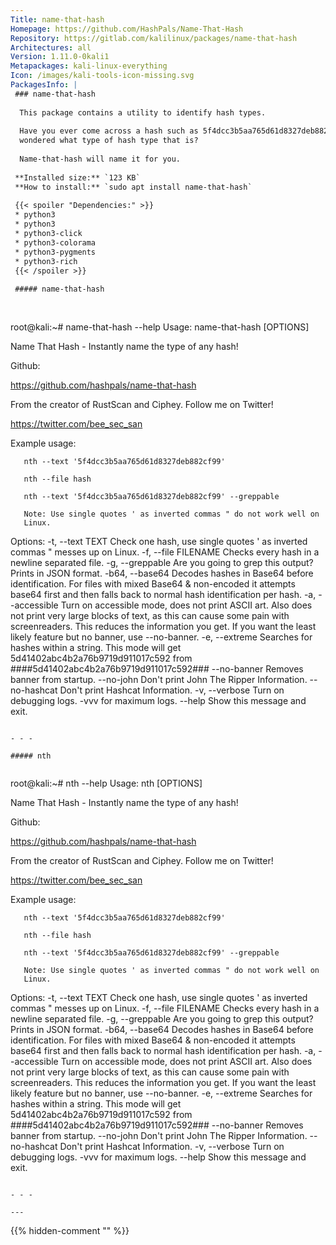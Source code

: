 ```yaml
---
Title: name-that-hash
Homepage: https://github.com/HashPals/Name-That-Hash
Repository: https://gitlab.com/kalilinux/packages/name-that-hash
Architectures: all
Version: 1.11.0-0kali1
Metapackages: kali-linux-everything 
Icon: /images/kali-tools-icon-missing.svg
PackagesInfo: |
 ### name-that-hash
 
  This package contains a utility to identify hash types.
   
  Have you ever come across a hash such as 5f4dcc3b5aa765d61d8327deb882cf99 and
  wondered what type of hash type that is?
   
  Name-that-hash will name it for you.
 
 **Installed size:** `123 KB`  
 **How to install:** `sudo apt install name-that-hash`  
 
 {{< spoiler "Dependencies:" >}}
 * python3
 * python3 
 * python3-click 
 * python3-colorama
 * python3-pygments
 * python3-rich 
 {{< /spoiler >}}
 
 ##### name-that-hash
 
 
 ```
 root@kali:~# name-that-hash --help
 Usage: name-that-hash [OPTIONS]
 
   Name That Hash - Instantly name the type of any hash!
 
   Github:
 
   https://github.com/hashpals/name-that-hash
 
   From the creator of RustScan and Ciphey. Follow me on Twitter!
 
   https://twitter.com/bee_sec_san
 
   Example usage:
 
       nth --text '5f4dcc3b5aa765d61d8327deb882cf99'
 
       nth --file hash
 
       nth --text '5f4dcc3b5aa765d61d8327deb882cf99' --greppable
 
       Note: Use single quotes ' as inverted commas " do not work well on
       Linux.
 
 Options:
   -t, --text TEXT      Check one hash, use single quotes ' as inverted commas
                        " messes up on Linux.
   -f, --file FILENAME  Checks every hash in a newline separated file.
   -g, --greppable      Are you going to grep this output? Prints in JSON
                        format.
   -b64, --base64       Decodes hashes in Base64 before identification. For
                        files with mixed Base64 & non-encoded it attempts
                        base64 first and then falls back to normal hash
                        identification per hash.
   -a, --accessible     Turn on accessible mode, does not print ASCII art. Also
                        does not print very large blocks of text, as this can
                        cause some pain with screenreaders. This reduces the
                        information you get. If you want the least likely
                        feature but no banner, use --no-banner.
   -e, --extreme        Searches for hashes within a string. This mode will get
                        5d41402abc4b2a76b9719d911017c592 from
                        ####5d41402abc4b2a76b9719d911017c592###
   --no-banner          Removes banner from startup.
   --no-john            Don't print John The Ripper Information.
   --no-hashcat         Don't print Hashcat Information.
   -v, --verbose        Turn on debugging logs. -vvv for maximum logs.
   --help               Show this message and exit.
 ```
 
 - - -
 
 ##### nth
 
 
 ```
 root@kali:~# nth --help
 Usage: nth [OPTIONS]
 
   Name That Hash - Instantly name the type of any hash!
 
   Github:
 
   https://github.com/hashpals/name-that-hash
 
   From the creator of RustScan and Ciphey. Follow me on Twitter!
 
   https://twitter.com/bee_sec_san
 
   Example usage:
 
       nth --text '5f4dcc3b5aa765d61d8327deb882cf99'
 
       nth --file hash
 
       nth --text '5f4dcc3b5aa765d61d8327deb882cf99' --greppable
 
       Note: Use single quotes ' as inverted commas " do not work well on
       Linux.
 
 Options:
   -t, --text TEXT      Check one hash, use single quotes ' as inverted commas
                        " messes up on Linux.
   -f, --file FILENAME  Checks every hash in a newline separated file.
   -g, --greppable      Are you going to grep this output? Prints in JSON
                        format.
   -b64, --base64       Decodes hashes in Base64 before identification. For
                        files with mixed Base64 & non-encoded it attempts
                        base64 first and then falls back to normal hash
                        identification per hash.
   -a, --accessible     Turn on accessible mode, does not print ASCII art. Also
                        does not print very large blocks of text, as this can
                        cause some pain with screenreaders. This reduces the
                        information you get. If you want the least likely
                        feature but no banner, use --no-banner.
   -e, --extreme        Searches for hashes within a string. This mode will get
                        5d41402abc4b2a76b9719d911017c592 from
                        ####5d41402abc4b2a76b9719d911017c592###
   --no-banner          Removes banner from startup.
   --no-john            Don't print John The Ripper Information.
   --no-hashcat         Don't print Hashcat Information.
   -v, --verbose        Turn on debugging logs. -vvv for maximum logs.
   --help               Show this message and exit.
 ```
 
 - - -
 
---
```

{{% hidden-comment "<!--Do not edit anything above this line-->" %}}
